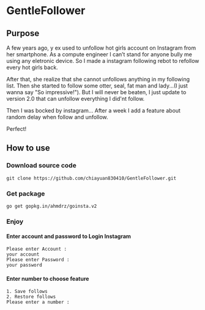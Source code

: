 # GentleFollower
## Purpose
A few years ago, y ex used to unfollow hot girls account on Instagram from her smartphone. As a compute engineer I can’t stand for anyone bully me using any eletronic device. So I made a instagram following rebot to refollow every hot girls back.

After that, she realize that she cannot unfollows anything in my following list. Then she started to follow some otter, seal, fat man and lady...(I just wanna say "So impressive!"). But I will never be beaten, I just update to version 2.0 that can unfollow everything I did'nt follow. 

Then I was bocked by instagram... After a week I add a feature about random delay when follow and unfollow.

Perfect!

## How to use
### Download source code
`git clone https://github.com/chiayuan830410/GentleFollower.git`
### Get package
`go get gopkg.in/ahmdrz/goinsta.v2`
### Enjoy
#### Enter account and password to Login Instagram
```
Please enter Account :
your account
Please enter Password :
your password
```
#### Enter number to choose feature
```
1. Save follows
2. Restore follows
Please enter a number :
```


